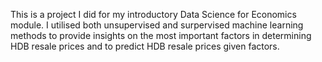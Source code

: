 This is a project I did for my introductory Data Science for Economics module. 
I utilised both unsupervised and surpervised machine learning methods to provide insights on the most important factors in determining HDB resale prices and to predict HDB resale prices given factors.
